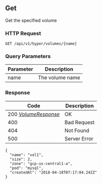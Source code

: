 Get
---------------------------------
Get the specified volume

### HTTP Request

`GET /api/v1/hyper/volumes/{name}`

### Query Parameters

| Parameter | Description |
| --- | --- |
| name | The volume name |

### Response

| Code | Description |
| --- | --- |
| 200 _[VolumeResponse](index.md#volumeresponse)_ | OK |
| 400 | Bad Request |
| 404 | Not Found |
| 500 | Server Error |

```
{
  "name": "vol1",
  "size": 2,
  "zone": "gcp-us-central1-a",
  "pod": "mysql",
  "createdAt": "2018-04-18T07:17:04.242Z"
}
```
